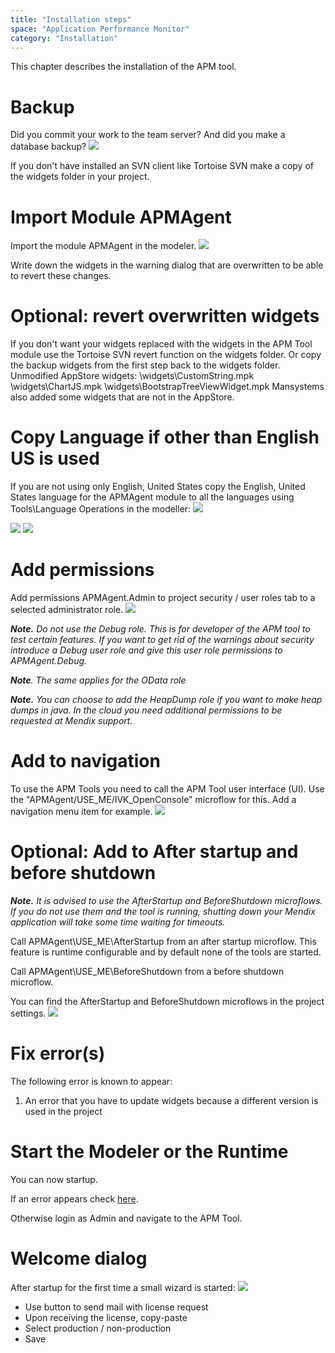 ```yaml
---
title: "Installation steps"
space: "Application Performance Monitor"
category: "Installation"
---
```

This chapter describes the installation of the APM tool.

# Backup

Did you commit your work to the team server? And did you make a database backup?
![](attachments/20644417/21168256.png)

If you don't have installed an SVN client like Tortoise SVN make a copy of the widgets folder in your project.

# Import Module APMAgent

Import the module APMAgent in the modeler.
![](attachments/20644417/21168257.png)

Write down the widgets in the warning dialog that are overwritten to be able to revert these changes.

# Optional: revert overwritten widgets

If you don't want your widgets replaced with the widgets in the APM Tool module use the Tortoise SVN revert function on the widgets folder. Or copy the backup widgets from the first step back to the widgets folder.
Unmodified AppStore widgets:
\widgets\CustomString.mpk
\widgets\ChartJS.mpk
\widgets\BootstrapTreeViewWidget.mpk
Mansystems also added some widgets that are not in the AppStore.

# Copy Language if other than English US is used

If you are not using only English, United States copy the English, United States language for the APMAgent module to all the languages using Tools\Language Operations in the modeller:
![](attachments/20644417/21168258.png)

![](attachments/20644417/21168259.png)
![](attachments/20644417/21168260.png)

# Add permissions

Add permissions APMAgent.Admin to project security / user roles tab to a selected administrator role.
![](attachments/20644417/21168261.png)

**_Note._** _Do not use the Debug role. This is for developer of the APM tool to test certain features._ _If you want to get rid of the warnings about security introduce a Debug user role and give this user role permissions to APMAgent.Debug._

**_Note_**_. The same applies for the OData role_

**_Note._** _You can choose to add the HeapDump role if you want to make heap dumps in java. In the cloud you need additional permissions to be requested at Mendix support._

# Add to navigation

To use the APM Tools you need to call the APM Tool user interface (UI). Use the "APMAgent/USE_ME/IVK_OpenConsole" microflow for this. Add a navigation menu item for example.
![](attachments/20644417/21168262.png)

# Optional: Add to After startup and before shutdown

**_Note._** _It is advised to use the AfterStartup and BeforeShutdown_ _microflows. If you do not use them and the tool is running, shutting down your Mendix application will take some time waiting for timeouts._

Call APMAgent\USE_ME\AfterStartup from an after startup microflow. This feature is runtime configurable and by default none of the tools are started.

Call APMAgent\USE_ME\BeforeShutdown from a before shutdown microflow.

You can find the AfterStartup and BeforeShutdown microflows in the project settings.
![](attachments/20644417/21168263.png)

# Fix error(s)

The following error is known to appear:

1.  An error that you have to update widgets because a different version is used in the project

# Start the Modeler or the Runtime

You can now startup.

If an error appears check [here](After+Startup+Error).

Otherwise login as Admin and navigate to the APM Tool.

# Welcome dialog

After startup for the first time a small wizard is started:
![](attachments/20644417/21168264.png)

*   Use button to send mail with license request
*   Upon receiving the license, copy-paste
*   Select production / non-production
*   Save

